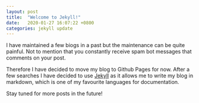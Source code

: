 ```yaml
---
layout: post
title:  "Welcome to Jekyll!"
date:   2020-01-27 16:07:22 +0800
categories: jekyll update
---
```


I have maintained a few biogs in a past but the maintenance can be quite painful. Not to mention that you constantly receive spam bot messages that comments on your post.

Therefore I have decided to move my blog to Github Pages for now. After a few searches I have decided to use [Jekyll][jekyll-homepage] as it allows me to write my blog in markdown, which is one of my favourite languages for documentation.

Stay tuned for more posts in the future!

[jekyll-homepage]: https://jekyllrb.com/
